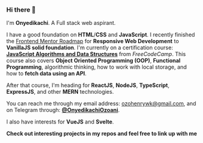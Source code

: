 ### Hi there 👋

<!--
**OnyedikachiOzoani/OnyedikachiOzoani** is a ✨ _special_ ✨ repository because its `README.md` (this file) appears on your GitHub profile.

Here are some ideas to get you started:

- 🔭 I’m currently working on ...
- 🌱 I’m currently learning ...
- 👯 I’m looking to collaborate on ...
- 🤔 I’m looking for help with ...
- 💬 Ask me about ...
- 📫 How to reach me: ...
- 😄 Pronouns: ...
- ⚡ Fun fact: ...
-->

I'm **Onyedikachi**. A Full stack web aspirant.  

I have a good foundation on **HTML**/**CSS** and **JavaScript**. I recently finished the [Frontend Mentor Roadmap](https://discord.com/channels/824970620529279006/1131865518618460210/1131872426364506282) for **Responsive Web Development** to **VanillaJS solid foundation**. I'm currently on a certification course: [**JavaScript Algorithms and Data Structures**](https://www.freecodecamp.org/learn/javascript-algorithms-and-data-structures-v8/) from *FreeCodeCamp*. This course also covers **Object Oriented Programming (OOP)**, **Functional Programming**, algorithmic thinking, how to work with local storage, and how to **fetch data using an API**.  

After that course, I'm heading for **ReactJS**, **NodeJS**, **TypeScript**, **ExpressJS**, and other **MERN** technologies.  

You can reach me through my email address: [ozohenrywk@gmail.com](mailto:ozohenrywk@gmail.com), and on Telegram through: [**@OnyedikachiOzoani**](https://t.me/onyedikachiozoani).

I also have interests for **VueJS** and **Svelte**. 

**Check out interesting projects in my repos and feel free to link up with me**
